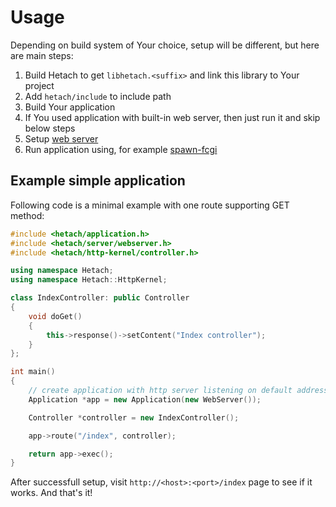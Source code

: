 # Usage

Depending on build system of Your choice, setup will be different, but here are main steps:

1. Build Hetach to get `libhetach.<suffix>` and link this library to Your project
2. Add `hetach/include` to include path
3. Build Your application
4. If You used application with built-in web server, then just run it and skip below steps 
4. Setup [web server](https://github.com/hetach/hetach/tree/develop/docs/WebServers.md)
5. Run application using, for example [spawn-fcgi](https://github.com/lighttpd/spawn-fcgi)

## Example simple application

Following code is a minimal example with one route supporting GET method:

```cpp
#include <hetach/application.h>
#include <hetach/server/webserver.h>
#include <hetach/http-kernel/controller.h>

using namespace Hetach;
using namespace Hetach::HttpKernel;

class IndexController: public Controller
{
    void doGet()
    {
        this->response()->setContent("Index controller");
    }
};

int main()
{
    // create application with http server listening on default address and port
    Application *app = new Application(new WebServer());

    Controller *controller = new IndexController();

    app->route("/index", controller);

    return app->exec();
}

```

After successfull setup, visit `http://<host>:<port>/index` page to see if it works. And that's it!
